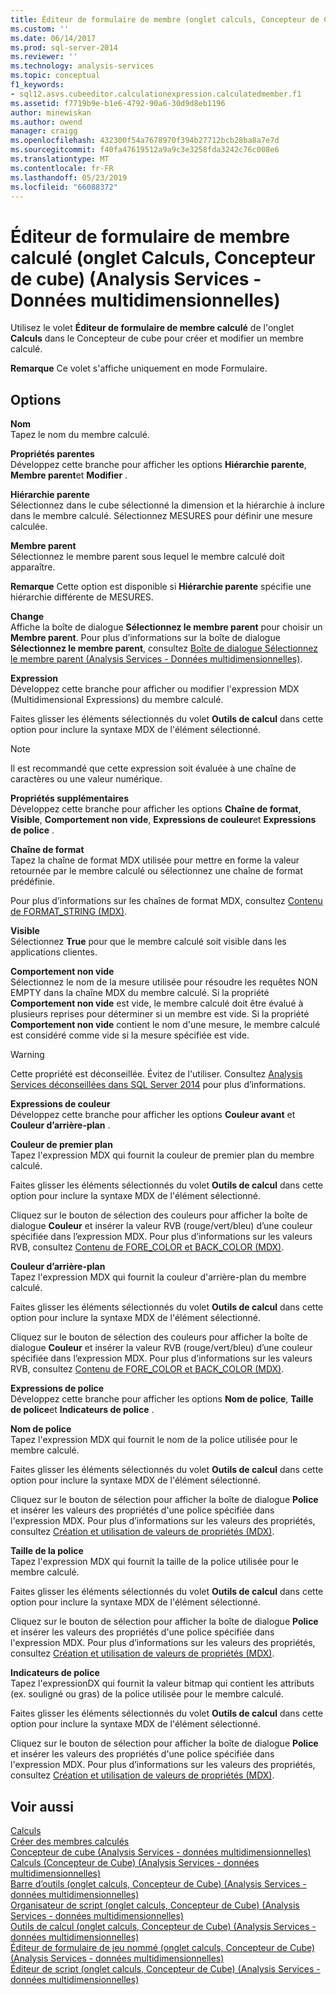 ```yaml
---
title: Éditeur de formulaire de membre (onglet calculs, Concepteur de Cube) calculé (Analysis Services - données multidimensionnelles) | Microsoft Docs
ms.custom: ''
ms.date: 06/14/2017
ms.prod: sql-server-2014
ms.reviewer: ''
ms.technology: analysis-services
ms.topic: conceptual
f1_keywords:
- sql12.asvs.cubeeditor.calculationexpression.calculatedmember.f1
ms.assetid: f7719b9e-b1e6-4792-90a6-30d9d8eb1196
author: minewiskan
ms.author: owend
manager: craigg
ms.openlocfilehash: 432300f54a7678970f394b27712bcb28ba8a7e7d
ms.sourcegitcommit: f40fa47619512a9a9c3e3258fda3242c76c008e6
ms.translationtype: MT
ms.contentlocale: fr-FR
ms.lasthandoff: 05/23/2019
ms.locfileid: "66088372"
---
```

# <a name="calculated-member-form-editor-calculations-tab-cube-designer-analysis-services---multidimensional-data"></a>Éditeur de formulaire de membre calculé (onglet Calculs, Concepteur de cube) (Analysis Services - Données multidimensionnelles)
  Utilisez le volet **Éditeur de formulaire de membre calculé** de l'onglet **Calculs** dans le Concepteur de cube pour créer et modifier un membre calculé.  
  
 **Remarque** Ce volet s'affiche uniquement en mode Formulaire.  
  
## <a name="options"></a>Options  
 **Nom**  
 Tapez le nom du membre calculé.  
  
 **Propriétés parentes**  
 Développez cette branche pour afficher les options **Hiérarchie parente**, **Membre parent**et **Modifier** .  
  
 **Hiérarchie parente**  
 Sélectionnez dans le cube sélectionné la dimension et la hiérarchie à inclure dans le membre calculé. Sélectionnez MESURES pour définir une mesure calculée.  
  
 **Membre parent**  
 Sélectionnez le membre parent sous lequel le membre calculé doit apparaître.  
  
 **Remarque** Cette option est disponible si **Hiérarchie parente** spécifie une hiérarchie différente de MESURES.  
  
 **Change**  
 Affiche la boîte de dialogue **Sélectionnez le membre parent** pour choisir un **Membre parent**. Pour plus d’informations sur la boîte de dialogue **Sélectionnez le membre parent**, consultez [Boîte de dialogue Sélectionnez le membre parent &#40;Analysis Services - Données multidimensionnelles&#41;](select-parent-member-dialog-box-analysis-services-multidimensional-data.md).  
  
 **Expression**  
 Développez cette branche pour afficher ou modifier l'expression MDX (Multidimensional Expressions) du membre calculé.  
  
 Faites glisser les éléments sélectionnés du volet **Outils de calcul** dans cette option pour inclure la syntaxe MDX de l'élément sélectionné.  
  
> [!NOTE]  
>  Il est recommandé que cette expression soit évaluée à une chaîne de caractères ou une valeur numérique.  
  
 **Propriétés supplémentaires**  
 Développez cette branche pour afficher les options **Chaîne de format**, **Visible**, **Comportement non vide**, **Expressions de couleur**et **Expressions de police** .  
  
 **Chaîne de format**  
 Tapez la chaîne de format MDX utilisée pour mettre en forme la valeur retournée par le membre calculé ou sélectionnez une chaîne de format prédéfinie.  
  
 Pour plus d’informations sur les chaînes de format MDX, consultez [Contenu de FORMAT_STRING &#40;MDX&#41;](multidimensional-models/mdx/mdx-cell-properties-format-string-contents.md).  
  
 **Visible**  
 Sélectionnez **True** pour que le membre calculé soit visible dans les applications clientes.  
  
 **Comportement non vide**  
 Sélectionnez le nom de la mesure utilisée pour résoudre les requêtes NON EMPTY dans la chaîne MDX du membre calculé. Si la propriété **Comportement non vide** est vide, le membre calculé doit être évalué à plusieurs reprises pour déterminer si un membre est vide. Si la propriété **Comportement non vide** contient le nom d'une mesure, le membre calculé est considéré comme vide si la mesure spécifiée est vide.  
  
> [!WARNING]  
>  Cette propriété est déconseillée. Évitez de l'utiliser. Consultez [Analysis Services déconseillées dans SQL Server 2014](deprecated-analysis-services-features-in-sql-server-2014.md) pour plus d’informations.  
  
 **Expressions de couleur**  
 Développez cette branche pour afficher les options **Couleur avant** et **Couleur d’arrière-plan** .  
  
 **Couleur de premier plan**  
 Tapez l'expression MDX qui fournit la couleur de premier plan du membre calculé.  
  
 Faites glisser les éléments sélectionnés du volet **Outils de calcul** dans cette option pour inclure la syntaxe MDX de l'élément sélectionné.  
  
 Cliquez sur le bouton de sélection des couleurs pour afficher la boîte de dialogue **Couleur** et insérer la valeur RVB (rouge/vert/bleu) d’une couleur spécifiée dans l’expression MDX. Pour plus d’informations sur les valeurs RVB, consultez [Contenu de FORE_COLOR et BACK_COLOR &#40;MDX&#41;](multidimensional-models/mdx/mdx-cell-properties-fore-color-and-back-color-contents.md).  
  
 **Couleur d’arrière-plan**  
 Tapez l'expression MDX qui fournit la couleur d'arrière-plan du membre calculé.  
  
 Faites glisser les éléments sélectionnés du volet **Outils de calcul** dans cette option pour inclure la syntaxe MDX de l'élément sélectionné.  
  
 Cliquez sur le bouton de sélection des couleurs pour afficher la boîte de dialogue **Couleur** et insérer la valeur RVB (rouge/vert/bleu) d’une couleur spécifiée dans l’expression MDX. Pour plus d’informations sur les valeurs RVB, consultez [Contenu de FORE_COLOR et BACK_COLOR &#40;MDX&#41;](multidimensional-models/mdx/mdx-cell-properties-fore-color-and-back-color-contents.md).  
  
 **Expressions de police**  
 Développez cette branche pour afficher les options **Nom de police**, **Taille de police**et **Indicateurs de police** .  
  
 **Nom de police**  
 Tapez l'expression MDX qui fournit le nom de la police utilisée pour le membre calculé.  
  
 Faites glisser les éléments sélectionnés du volet **Outils de calcul** dans cette option pour inclure la syntaxe MDX de l'élément sélectionné.  
  
 Cliquez sur le bouton de sélection pour afficher la boîte de dialogue **Police** et insérer les valeurs des propriétés d'une police spécifiée dans l'expression MDX. Pour plus d’informations sur les valeurs des propriétés, consultez [Création et utilisation de valeurs de propriétés &#40;MDX&#41;](creating-and-using-property-values-mdx.md).  
  
 **Taille de la police**  
 Tapez l'expression MDX qui fournit la taille de la police utilisée pour le membre calculé.  
  
 Faites glisser les éléments sélectionnés du volet **Outils de calcul** dans cette option pour inclure la syntaxe MDX de l'élément sélectionné.  
  
 Cliquez sur le bouton de sélection pour afficher la boîte de dialogue **Police** et insérer les valeurs des propriétés d'une police spécifiée dans l'expression MDX. Pour plus d’informations sur les valeurs des propriétés, consultez [Création et utilisation de valeurs de propriétés &#40;MDX&#41;](creating-and-using-property-values-mdx.md).  
  
 **Indicateurs de police**  
 Tapez l'expressionDX qui fournit la valeur bitmap qui contient les attributs (ex. souligné ou gras) de la police utilisée pour le membre calculé.  
  
 Faites glisser les éléments sélectionnés du volet **Outils de calcul** dans cette option pour inclure la syntaxe MDX de l'élément sélectionné.  
  
 Cliquez sur le bouton de sélection pour afficher la boîte de dialogue **Police** et insérer les valeurs des propriétés d'une police spécifiée dans l'expression MDX. Pour plus d’informations sur les valeurs des propriétés, consultez [Création et utilisation de valeurs de propriétés &#40;MDX&#41;](creating-and-using-property-values-mdx.md).  
  
## <a name="see-also"></a>Voir aussi  
 [Calculs](multidimensional-models-olap-logical-cube-objects/calculations.md)   
 [Créer des membres calculés](multidimensional-models/create-calculated-members.md)   
 [Concepteur de cube &#40;Analysis Services - données multidimensionnelles&#41;](cube-designer-analysis-services-multidimensional-data.md)   
 [Calculs &#40;Concepteur de Cube&#41; &#40;Analysis Services - données multidimensionnelles&#41;](calculations-cube-designer-analysis-services-multidimensional-data.md)   
 [Barre d’outils &#40;onglet calculs, Concepteur de Cube&#41; &#40;Analysis Services - données multidimensionnelles&#41;](toolbar-calculations-tab-cube-designer-analysis-services-multidimensional-data.md)   
 [Organisateur de script &#40;onglet calculs, Concepteur de Cube&#41; &#40;Analysis Services - données multidimensionnelles&#41;](script-organizer-cube-designer-analysis-services-multidimensional-data.md)   
 [Outils de calcul &#40;onglet calculs, Concepteur de Cube&#41; &#40;Analysis Services - données multidimensionnelles&#41;](calculation-tools-cube-designer-analysis-services-multidimensional-data.md)   
 [Éditeur de formulaire de jeu nommé &#40;onglet calculs, Concepteur de Cube&#41; &#40;Analysis Services - données multidimensionnelles&#41;](named-set-form-editor-cube-designer-analysis-services-multidimensional-data.md)   
 [Éditeur de script &#40;onglet calculs, Concepteur de Cube&#41; &#40;Analysis Services - données multidimensionnelles&#41;](script-editor-calculations-cube-designer-analysis-services-multidimensional-data.md)  
  
  

